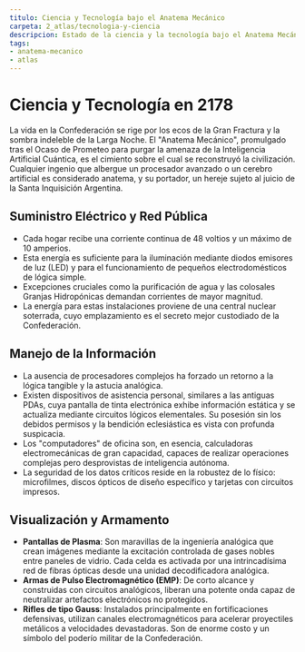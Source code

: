 ```yaml
---
titulo: Ciencia y Tecnología bajo el Anatema Mecánico
carpeta: 2_atlas/tecnologia-y-ciencia
descripcion: Estado de la ciencia y la tecnología bajo el Anatema Mecánico.
tags:
- anatema-mecanico
- atlas
---
```


# Ciencia y Tecnología en 2178

La vida en la Confederación se rige por los ecos de la Gran Fractura y la sombra indeleble de la Larga Noche. El "Anatema Mecánico", promulgado tras el Ocaso de Prometeo para purgar la amenaza de la Inteligencia Artificial Cuántica, es el cimiento sobre el cual se reconstruyó la civilización. Cualquier ingenio que albergue un procesador avanzado o un cerebro artificial es considerado anatema, y su portador, un hereje sujeto al juicio de la Santa Inquisición Argentina.

## Suministro Eléctrico y Red Pública

- Cada hogar recibe una corriente continua de 48 voltios y un máximo de 10 amperios.
- Esta energía es suficiente para la iluminación mediante diodos emisores de luz (LED) y para el funcionamiento de pequeños electrodomésticos de lógica simple.
- Excepciones cruciales como la purificación de agua y las colosales Granjas Hidropónicas demandan corrientes de mayor magnitud.
- La energía para estas instalaciones proviene de una central nuclear soterrada, cuyo emplazamiento es el secreto mejor custodiado de la Confederación.

## Manejo de la Información

- La ausencia de procesadores complejos ha forzado un retorno a la lógica tangible y la astucia analógica.
- Existen dispositivos de asistencia personal, similares a las antiguas PDAs, cuya pantalla de tinta electrónica exhibe información estática y se actualiza mediante circuitos lógicos elementales. Su posesión sin los debidos permisos y la bendición eclesiástica es vista con profunda suspicacia.
- Los "computadores" de oficina son, en esencia, calculadoras electromecánicas de gran capacidad, capaces de realizar operaciones complejas pero desprovistas de inteligencia autónoma.
- La seguridad de los datos críticos reside en la robustez de lo físico: microfilmes, discos ópticos de diseño específico y tarjetas con circuitos impresos.

## Visualización y Armamento

- **Pantallas de Plasma**: Son maravillas de la ingeniería analógica que crean imágenes mediante la excitación controlada de gases nobles entre paneles de vidrio. Cada celda es activada por una intrincadísima red de fibras ópticas desde una unidad decodificadora analógica.
- **Armas de Pulso Electromagnético (EMP)**: De corto alcance y construidas con circuitos analógicos, liberan una potente onda capaz de neutralizar artefactos electrónicos no protegidos.
- **Rifles de tipo Gauss**: Instalados principalmente en fortificaciones defensivas, utilizan canales electromagnéticos para acelerar proyectiles metálicos a velocidades devastadoras. Son de enorme costo y un símbolo del poderío militar de la Confederación.
